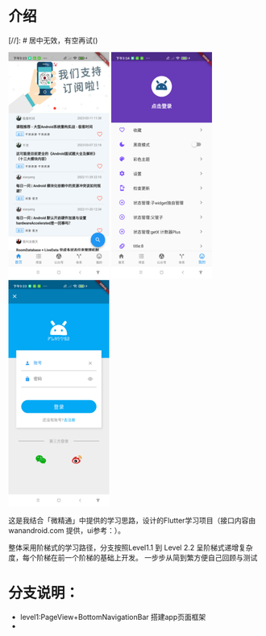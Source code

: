 # 介绍

[//]: # 居中无效，有空再试()
<div class="center-images">
<img src="./doc/images/home.png" width="200" height="450"/>
<img src="./doc/images/mine.png" width="200" height="450"/>
<img src="./doc/images/login.png" width="200" height="450"/>
</div>

这是我结合「微精通」中提供的学习思路，设计的Flutter学习项目（接口内容由 wanandroid.com 提供，ui参考：）。

整体采用阶梯式的学习路径，分支按照Level1.1 到 Level 2.2 呈阶梯式递增复杂度，每个阶梯在前一个阶梯的基础上开发。
一步步从简到繁方便自己回顾与测试

# 分支说明：

* level1:PageView+BottomNavigationBar 搭建app页面框架
* 
